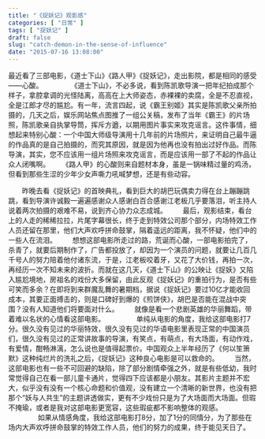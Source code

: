 ```yaml
---
title: "《捉妖记》观影感"
categories: [ "日常" ]
tags: [ "捉妖记" ]
draft: false
slug: "catch-demon-in-the-sense-of-influence"
date: "2015-07-16 13:08:00"
---
```


最近看了三部电影，《道士下山》《路人甲》《捉妖记》，走出影院，都是相同的感受——心酸。 
　　 
　　《道士下山》，不必多说，看到陈凯歌导演一把年纪拍成那个样子，拿腔拿调的光怪陆离，高高在上大师姿态，赤裸裸的卖腐，全是不忍直视，全是江郎才尽的尴尬。有一年，流言四起，说《霸王别姬》其实是陈凯歌父亲所拍摄的，几天之后，娱乐网站焦点图推了一组公关稿，发布了当年《霸王》的片场照，陈凯歌亲自执掌导筒，挥斥方遒，以期用图片事实来攻克谣言。这件事情，细想起来特别心酸：一个中国大师级导演用十几年前的片场照片，来证明自己最牛逼的作品真的是自己拍摄的，而究其原因，就是因为他再也没有拍出过好作品。而陈导演，其实，您不应该用一组片场照来攻克谣言，而是应该用一部了不起的作品让众人闭嘴啊。 
　　《路人甲》的心酸则来自题材本身，虽是一锅味精过量的鸡汤，但看到那些生涩的少年少女声嘶力吼喊梦想，还是有些动容。 
　　 


<!--more-->


　　昨晚去看《捉妖记》的首映典礼，看到巨大的胡巴玩偶卖力得在台上蹦蹦跳跳，看到导演许诚毅一遍遍感谢众人感谢白百合感谢江老板几乎要落泪，听主持人说着两次拍摄的艰难不易，说到齐心协力众志成城。 
　　最后，观影结束，看台上的人走的稀稀拉拉，片尾字幕很长，终于走到特效公司那个部分，内场特效工作人员还留在那里，他们大声欢呼拼命鼓掌，隔着遥远的距离，我不怀疑，他们中的一些人在流泪。 
　　想想这部电影所走过的路，荒诞而心酸，一部电影拍完了，杀青了，就要后期制作了，广告都投放了，却因为一个演员的问题，就要让几百几千号人的努力陪着他付诸东流，于是，江老板咬着牙，又花了大价钱，再拍一次，再经历一次不知未来的波折。而就在这几天，《道士下山》的公映让《捉妖》又陷入尴尬境地，房祖名的戏份大多保留，由此反观《捉妖记》的重拍行为，是否有些可笑而多余？在即将到来群魔乱舞的暑期档，据说《捉妖记》要过10亿才能收回成本，其要正面搏击的，则是口碑好到爆的《煎饼侠》，胡巴是否能在混战中突围？没有人知道他们将要面对什么。 
　　就像是看一个悲剧英雄的华丽舞蹈，带着难以名状的心情看这部电影。 
　　 
　　单纯从电影的角度，我给这部电影打7分。很久没有见过的华丽特效，很久没有见过的华语电影里表现正常的中国演员们，很久没有见过的正常讲故事的导演，有笑点，有萌点，有大场面，有动作戏，有爱情，酣畅淋漓，怎么说也是值得起票价。中国观众上半年经历了《何以笙箫默》这种纯烂片的洗礼之后，《捉妖记》这种良心电影是可以救命的。 
　　当然，这部电影也有一些不可回避的缺陷，除了部分剧情牵强之外，就是有些低幼，我时常觉得自己在看一部儿童卡通片，觉得四下应该都是小朋友。其影片主题并不宏大，似乎没有没有一个核心命题和价值观，没有建立一个清晰的新世界，也没有把那个“妖与人共生”的主题讲透做实，更有不少戏份只是为了大场面而大场面。但瑕不掩瑜，或者是我对这部电影更宽容，这些瑕疵都不影响整体的观感。 
　　 
　　如果从情感角度，我给这部电影打8分，加了1分的同情分，为了那些在场内大声欢呼拼命鼓掌的特效工作人员，他们的努力的成果，终于能见天日了。 